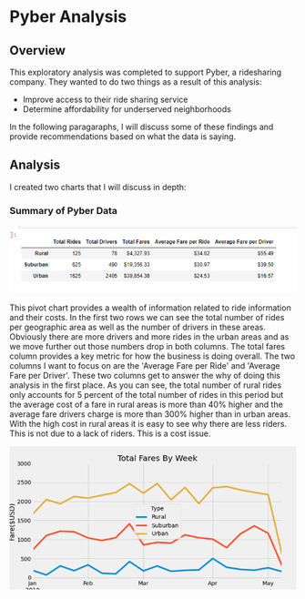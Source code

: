 # Pyber Analysis

## Overview

This exploratory analysis was completed to support Pyber, a ridesharing company.  They wanted to do two things as a result of this analysis:

- Improve access to their ride sharing service
- Determine affordability for underserved neighborhoods

In the following paragaraphs, I will discuss some of these findings and provide recommendations based on what the data is saying.

## Analysis

I created two charts that I will discuss in depth:

### Summary of Pyber Data

![Total Fares by Week](https://github.com/natehahn/Pyber_Analysis/blob/main/Module%205%20Challenge/Analysis/pyber_summary.png)

This pivot chart provides a wealth of information related to ride information and their costs.  In the first two rows we can see the total number of rides per geographic area as well as the number of drivers in these areas.  Obviously there are more drivers and more rides in the urban areas and as we move further out those numbers drop in both columns.  The total fares column provides a key metric for how the business is doing overall.  The two columns I want to focus on are the 'Average Fare per Ride' and 'Average Fare per Driver'.  These two columns get to answer the why of doing this analysis in the first place.  As you can see, the total number of rural rides only accounts for 5 percent of the total number of rides in this period but the average cost of a fare in rural areas is more than 40% higher and the average fare drivers charge is more than 300% higher than in urban areas.  With the high cost in rural areas it is easy to see why there are less riders.  This is not due to a lack of riders.  This is a cost issue.







![Total Fares by Week](https://github.com/natehahn/Pyber_Analysis/blob/main/Module%205%20Challenge/Analysis/Pyber_fare_summary.png)
